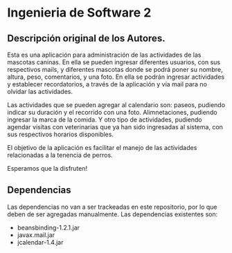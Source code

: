 # Ingenieria de Software 2

## Descripción original de los Autores.
Esta es una aplicación para administración de las actividades de las mascotas caninas. En ella se pueden ingresar diferentes usuarios, con sus respectivos mails, y diferentes mascotas donde se podrá poner su nombre, altura, peso, comentarios, y una foto. En ella se podrán ingresar actividades y establecer recordatorios, a través de la aplicación y vía mail para no olvidar las actividades.

Las actividades que se pueden agregar al calendario son: paseos, pudiendo indicar su duración y el recorrido con una foto. Alimnetaciones, pudiendo ingresar la marca de la comida. Y otro tipo de actividades, pudiendo agendar visitas con veterinarias que ya han sido ingresadas al sistema, con sus respectivos horarios disponibles.

El objetivo de la aplicación es facilitar el manejo de las actividades relacionadas a la tenencia de perros.

Esperamos que la disfruten!

## Dependencias
Las dependencias no van a ser trackeadas en este repositorio, por lo que deben de ser agregadas manualmente. Las dependencias existentes son:

* beansbinding-1.2.1.jar
* javax.mail.jar
* jcalendar-1.4.jar